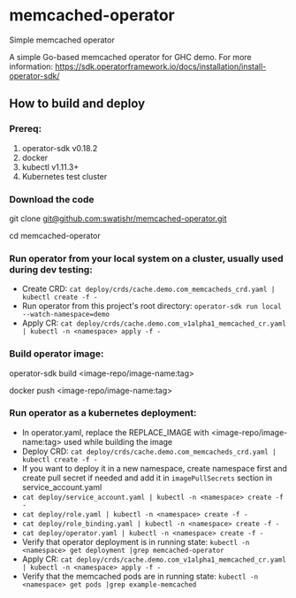 # memcached-operator
Simple memcached operator

A simple Go-based memcached operator for GHC demo. 
For more information: https://sdk.operatorframework.io/docs/installation/install-operator-sdk/

## How to build and deploy

### Prereq:

1. operator-sdk v0.18.2
2. docker
3. kubectl v1.11.3+ 
4. Kubernetes test cluster


### Download the code

git clone [git@github.com:swatishr/memcached-operator.git](git@github.com:swatishr/memcached-operator.git)

cd memcached-operator


###  Run operator from your local system on a cluster, usually used during dev testing:
- Create CRD: `cat deploy/crds/cache.demo.com_memcacheds_crd.yaml | kubectl create -f -`
- Run operator from this project's root directory: `operator-sdk run local --watch-namespace=demo`
- Apply CR: `cat deploy/crds/cache.demo.com_v1alpha1_memcached_cr.yaml | kubectl -n <namespace> apply -f -`

### Build operator image:

operator-sdk build <image-repo/image-name:tag>

docker push <image-repo/image-name:tag>

### Run operator as a kubernetes deployment:
- In operator.yaml, replace the REPLACE_IMAGE with <image-repo/image-name:tag> used while building the image
- Deploy CRD: `cat deploy/crds/cache.demo.com_memcacheds_crd.yaml | kubectl create -f -`
- If you want to deploy it in a new namespace, create namespace first and create pull secret if needed and add it in `imagePullSecrets` section in service_account.yaml
- `cat deploy/service_account.yaml | kubectl -n <namespace> create -f -`
- `cat deploy/role.yaml | kubectl -n <namespace> create -f -`
- `cat deploy/role_binding.yaml | kubectl -n <namespace> create -f -`
- `cat deploy/operator.yaml | kubectl -n <namespace> create -f -`
- Verify that operator deployment is in running state: `kubectl -n <namespace> get deployment |grep memcached-operator`
- Apply CR: `cat deploy/crds/cache.demo.com_v1alpha1_memcached_cr.yaml | kubectl -n <namespace> apply -f -`
- Verify that the memcached pods are in running state: `kubectl -n <namespace> get pods |grep example-memcached`
